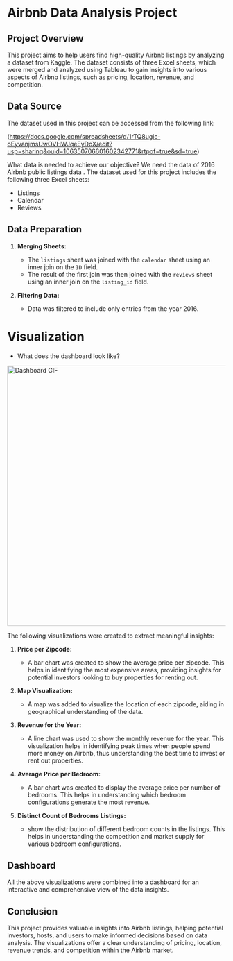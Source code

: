 # Airbnb Data Analysis Project

## Project Overview
This project aims to help users find high-quality Airbnb listings by analyzing a dataset from Kaggle. The dataset consists of three Excel sheets, which were merged and analyzed using Tableau to gain insights into various aspects of Airbnb listings, such as pricing, location, revenue, and competition.

## Data Source
The dataset used in this project can be accessed from the following link:

(https://docs.google.com/spreadsheets/d/1rTQ8ugic-oEyvanjmsUwOVHWJqeEyDoX/edit?usp=sharing&ouid=106350706601602342771&rtpof=true&sd=true)

What data is needed to achieve our objective? We need the data of 2016 Airbnb public listings data .
The dataset used for this project includes the following three Excel sheets:
- Listings
- Calendar
- Reviews

## Data Preparation
1. **Merging Sheets:**
   - The `listings` sheet was joined with the `calendar` sheet using an inner join on the `ID` field.
   - The result of the first join was then joined with the `reviews` sheet using an inner join on the `listing_id` field.
   
2. **Filtering Data:**
   - Data was filtered to include only entries from the year 2016.

# Visualization 

- What does the dashboard look like?

<img src="Assets/Images/Dashboard.gif" width="600" alt="Dashboard GIF"/>


The following visualizations were created to extract meaningful insights:

1. **Price per Zipcode:**
   - A bar chart was created to show the average price per zipcode. This helps in identifying the most expensive areas, providing insights for potential investors looking to buy properties for renting out.

2. **Map Visualization:**
   - A map was added to visualize the location of each zipcode, aiding in geographical understanding of the data.

3. **Revenue for the Year:**
   - A line chart was used to show the monthly revenue for the year. This visualization helps in identifying peak times when people spend more money on Airbnb, thus understanding the best time to invest or rent out properties.

4. **Average Price per Bedroom:**
   - A bar chart was created to display the average price per number of bedrooms. This helps in understanding which bedroom configurations generate the most revenue.

5. **Distinct Count of Bedrooms Listings:**
   - show the distribution of different bedroom counts in the listings. This helps in understanding the competition and market supply for various bedroom configurations.

## Dashboard
All the above visualizations were combined into a dashboard for an interactive and comprehensive view of the data insights.

## Conclusion
This project provides valuable insights into Airbnb listings, helping potential investors, hosts, and users to make informed decisions based on data analysis. The visualizations offer a clear understanding of pricing, location, revenue trends, and competition within the Airbnb market.
